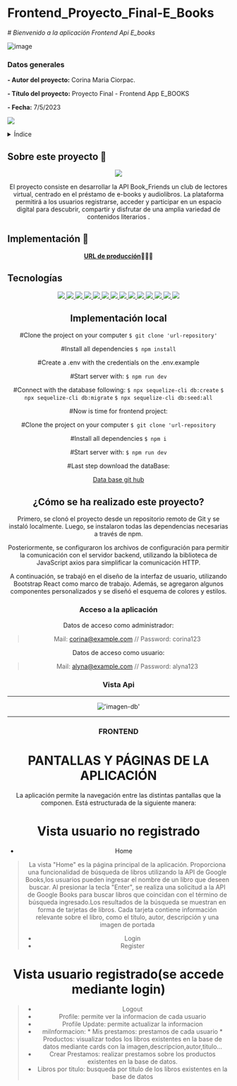 # Frontend_Proyecto_Final-E_Books
<em> # Bienvenido a la aplicación Frontend Api E_books</em>



![image](https://user-images.githubusercontent.com/113507322/205169800-ae8aeff3-2afc-467c-8c53-6c1637671770.png)


### Datos generales

**- Autor del proyecto:** Corina Maria Ciorpac.

**- Título del proyecto:** Proyecto Final - Frontend App E_BOOKS

**- Fecha:** 7/5/2023


 <p align="left">
   <img src="https://img.shields.io/badge/STATUS-EN%20DESAROLLO-green">
   </p>

<details>
  <summary>Índice</summary>
  <ol>
    <li><a href="#Sobre-este-proyecto">Sobre este proyecto</a></li>
    <li><a href="#Implementación-local ">Implementación Local</a></li>
    <li><a href="#Tecnologías">Tecnologías</a></li>
    <li><a href="#Instalación local">Instalación local</a></li>
    <li><a href="#Cómo-se-ha-realizado-este-proyecto">¿Cómo se ha realizado este proyecto?</a></li>
    <li><a href="#Vista-Api">Vista Api</a></li>
     <li><a href="#Funcionalidades-Api">Futuras funcionalidades </a></li>
    <li><a href="#Licencia">Licencia</a></li>
    <li><a href="#Webgrafia">Webgrafia</a></li>
    <li><a href="#Agradecimientos">Agradecimientos</a></li>
    <li><a href="#Contacto">Contacto</a></li>
  </ol>
</details>

## Sobre este proyecto 🎯

<p align="center"><img src="./dentalclinic/src/assets/Animation.gif"/></p>

<p align="center">El proyecto consiste en desarrollar la API Book_Friends un club de lectores virtual, centrado en el préstamo de e-books y audiolibros. La plataforma permitirá a los usuarios registrarse, acceder y participar en un espacio digital para descubrir, compartir y disfrutar de una amplia variedad de contenidos literarios .</p>

## Implementación 🚀
<div align="center">
    <a href=""><strong>URL de producción</strong></a>🚀🚀🚀
</div>

## Tecnologías
<div align="center">
<a href="https://www.reactjs.com/">
    <img src= "https://img.shields.io/badge/React-20232A?style=for-the-badge&logo=react&logoColor=61DAFB"/>
</a>
<a href="https://developer.mozilla.org/es/docs/Web/JavaScript">
    <img src= "https://img.shields.io/badge/javascipt-EFD81D?style=for-the-badge&logo=javascript&logoColor=black"/>
</a>
 <a href="https://redux.js.org/">
    <img src= "https://user-images.githubusercontent.com/121863208/227808568-89a147ae-a047-4b1c-8065-9de44bd9bcb2.svg"/>
</a>
<a href="https://react-bootstrap.github.io/">
    <img src= "https://user-images.githubusercontent.com/121863208/227808594-021a15ab-7e14-454b-b977-4a5ade8287ed.svg"/>
</a>
<a href="https://nodejs.org/en">
    <img src= "https://user-images.githubusercontent.com/121863208/227808607-7170e528-cc5d-4a04-a7ec-edfad90e2a1e.svg"/>
</a>
<a href="https://github.com/">
    <img src= "https://user-images.githubusercontent.com/121863208/227808612-8d3f0fee-99d9-45d8-8274-6584c9ac0b38.svg"/>
</a>
<a href="https://git-scm.com/downloads">
    <img src= "https://user-images.githubusercontent.com/121863208/227808620-cd6e5d5c-dd63-4a9d-b19d-0983807cae95.svg"/>
</a>
<a href="https://aws.amazon.com/es/">
    <img src= "https://user-images.githubusercontent.com/121863208/227808635-e232785c-0d4c-4067-ad94-c33a707c3d17.svg"/>
</a>
<a href="https://developer.mozilla.org/es/docs/Web/CSS">
    <img src= "https://user-images.githubusercontent.com/121863208/227808642-a8dcfecb-74b9-4796-8b2b-7bfe5cf1b4ba.svg"/>
</a>
<a href="https://developer.mozilla.org/es/docs/Web/CSS">
    <img src= "https://user-images.githubusercontent.com/121863208/227808642-a8dcfecb-74b9-4796-8b2b-7bfe5cf1b4ba.svg"/>
</a>
<a href="https://nextjs.org/">
    <img src= "https://user-images.githubusercontent.com/121863208/227808660-c8b59b3d-34bd-446f-83e1-8157f5a09b98.svg"/>
</a>
<a href="https://expressjs.com/">
    <img src= "https://user-images.githubusercontent.com/121863208/227808665-1bf127e8-1ad3-4836-b42e-92bb5844a260.svg"/>
</a>
<a href="https://www.sequelize.org/">
    <img src= "https://img.shields.io/badge/sequelize-3C76C3?style=for-the-badge&logo=sequelize&logoColor=white"/>
</a>
<a href="https://www.npmjs.com/">
    <img src= "https://user-images.githubusercontent.com/121863208/227808650-2ae0204a-1c59-4789-bfa9-3f16b24b737d.svg"/>
</a>




## Implementación local





 #Clone the project on your computer
    ` $ git clone 'url-repository' `


 #Install all dependencies
    ` $ npm install `
 
 
 #Create a .env with the credentials on the .env.example


  #Start server with:
    ``` $ npm run dev ```


 #Connect with the database following:
    ``` $ npx sequelize-cli db:create ```
    ``` $ npx sequelize-cli db:migrate ```
    ``` $ npx sequelize-cli db:seed:all ```



#Now is time for frontend project:


 #Clone the project on your computer
    ``` $ git clone 'url-repository ``` 


 #Install all dependencies
    ``` $ npm i ```
 
 #Start server with:
   ``` $ npm run dev ```


#Last step download the dataBase:


[Data base git hub](https://github.com/corina43/Frontend_Proyecto_Final-E_Books-E_BOOKS)



## ¿Cómo se ha realizado este proyecto?


Primero, se clonó el proyecto desde un repositorio remoto de Git y se instaló localmente. Luego, se instalaron todas las dependencias necesarias a través de npm.

Posteriormente, se configuraron los archivos de configuración para permitir la comunicación con el servidor backend, utilizando la biblioteca de JavaScript axios para simplificar la comunicación HTTP.

A continuación, se trabajó en el diseño de la interfaz de usuario, utilizando Bootstrap React como marco de trabajo. Además, se agregaron algunos componentes personalizados y se diseñó el esquema de colores y estilos.

### Acceso a la aplicación



Datos de acceso como administrador: 

> Mail: corina@example.com // Password: corina123

Datos de acceso como usuario: 

> Mail: alyna@example.com // Password: alyna123



### Vista Api
---

!['imagen-db'](./E_BOOKS/src/assets/images/ezgif-1-7997bb18cb.gif)

---
### FRONTEND
 
 
 
# PANTALLAS Y PÁGINAS DE LA APLICACIÓN

La aplicación permite la navegación entre las distintas pantallas que la componen. Está estructurada de la siguiente manera:
 
 
# Vista usuario no registrado

* Home


 > La vista "Home" es la página principal de la aplicación. Proporciona una funcionalidad de búsqueda de libros utilizando la API de Google Books,los usuarios pueden ingresar el nombre de un libro que deseen buscar. Al presionar la tecla "Enter", se realiza una solicitud a la API de Google Books para buscar libros que coincidan con el término de búsqueda ingresado.Los resultados de la búsqueda se muestran en forma de tarjetas de libros. Cada tarjeta contiene información relevante sobre el libro, como el título, autor, descripción y una imagen de portada
> * Login
> * Register

# Vista usuario registrado(se accede mediante login)

   >* Logout
   >* Profile: permite ver la informacion de cada usuario 
   >* Profile Update: permite actualizar la informacion
   >* miInformacion:
        * Mis prestamos: prestamos de cada usuario
        * Productos: visualizar todos los libros existentes en la base de datos mediante cards con la imagen,descripcion,autor,titulo...
   >* Crear Prestamos: realizar prestamos sobre los productos existentes en la base de datos.
   >* Libros por titulo: busqueda por titulo de los libros existentes en la base de datos